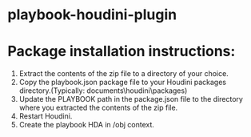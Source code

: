 # playbook-houdini-plugin

# Package installation instructions:

1. Extract the contents of the zip file to a directory of your choice.
2. Copy the playbook.json package file to your Houdini packages directory.(Typically: documents\houdini<version>\packages)
3. Update the PLAYBOOK path in the package.json file to the directory where you extracted the contents of the zip file.
4. Restart Houdini.
5. Create the playbook HDA in /obj context.
